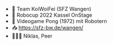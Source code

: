 - 👋 Team KoiWoiFei (SFZ Wangen)
- 👀 Robocup 2022 Kassel OnStage
- 🏀 Videogame Pong (1972) mit Robotern
- 📥 https://sfz-bw.de/wangen/
- 👨‍👧‍👦 Niklas, Peer
